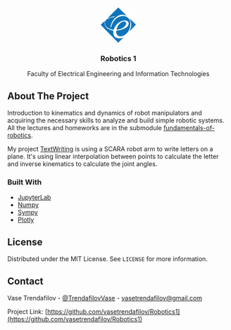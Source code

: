 <!-- PROJECT LOGO -->
<br />
<p align="center">
  <a href=https://feit.ukim.edu.mk/en/subject/robotics-1/">
    <img src="images/logo.png" alt="Logo" width="80" height="80">
  </a>

  <h3 align="center">Robotics 1</h3>

  <p align="center">
    Faculty of Electrical Engineering and Information Technologies
  </p>
</p>

<!-- ABOUT THE PROJECT -->
## About The Project

Introduction to kinematics and dynamics of robot manipulators and acquiring the necessary skills to analyze and build simple robotic systems. All the lectures and homeworks are in the submodule [fundamentals-of-robotics](https://gitlab.com/feeit-freecourseware/fundamentals-of-robotics).

My project [TextWriting](https://github.com/vasetrendafilov/Robotics1/blob/main/Auditoriski/TextWriting.ipynb) is using a SCARA robot arm to write letters on a plane. It's using linear interpolation between points to calculate the letter and inverse kinematics to calculate the joint angles. 

### Built With

* [JupyterLab](https://jupyter.org/)
* [Numpy](https://numpy.org/)
* [Sympy](https://www.sympy.org/en/index.html)
* [Plotly](https://plotly.com/)

<!-- LICENSE -->
## License

Distributed under the MIT License. See `LICENSE` for more information.

<!-- CONTACT -->
## Contact

Vase Trendafilov - [@TrendafilovVase](https://twitter.com/TrendafilovVase) - vasetrendafilov@gmail.com

Project Link: [https://github.com/vasetrendafilov/Robotics1](https://github.com/vasetrendafilov/Robotics1)
